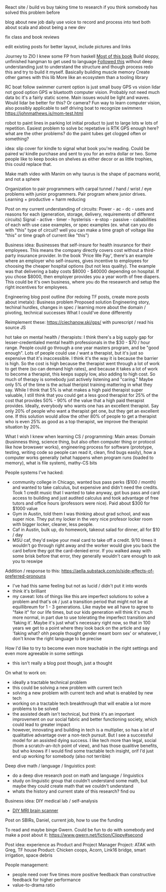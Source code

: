 React site / build vs buy
        taking time to research if you think somebody has solved this problem before

blog about new job daily
        use voice to record and process into text 
        both about scala and about being a new dev

fix class and book reviews

edit existing posts for better layout, include pictures and links


Journey to ZIO
        I knew some FP from haskell
        [Most of this book](https://books.underscore.io/essential-scala/essential-scala.html#getting-started)
        Build sloppy, unfinished hangman to get used to language
        [Followed this](https://scalac.io/blog/introduction-to-programming-with-zio-functional-effects/)
        without deep understanding just to understand the structure and though process
        redo this and try to build it myself. Basically building muscle memory
        Create other games with this lib
        More like an ecosystem than a tooling library

RC boat follow swimmer
        current option is just small buoy
        GPS vs vision
        lidar not good option
        GPS w bluetooth
        computer vision. Probably not need much data bc it's a fairly static scene. Main issues would be light and waves. Would lidar be better for this? Or camera? Fun way to learn computer vision, also possibly applicable to self driving boat to recognize swimmers
				https://johnmathews.is/mom-test.html


robot to paint lines in parking lot
				initial product to just to large lots w lots of repetition. Easiest problem to solve bc repetative
				is RTK GPS enough here?
				what are the other problems? do the paint tubes get clogged often or something? 

idea: slip cover for kindle to signal what book you're reading. Could be paired w/ kindle purchase and sent to you for an extra dollar or two. Some people like to keep books on shelves as either decor or as little trophies, this could replace that.

Make math video with Manim on why taurus is the shape of pacmans world, and not a sphere

Organization to pair programmers with carpal tunnel / hand / wrist / eye problems with junior programmers. Pair program where junior drives. Learning + productive + harm reducing

Post on my current understanding of circuits:
Power
	- ac
	- dc
	- uses and reasons for each (generation, storage, delivery, requirements of different circuits)
Signal
	- active
		- timer
		- hysterisis
		- e-stop
	- passive
	- cababilities of each with use case examples, or spec examples (ex. what can you do with "this" type of circuit? well you can make a time graph of voltage like "this" or time graph of current like "this")

Business idea:
Businesses that self-insure for health insurance for their employees. This means the company directly covers cost without a third-party insurance provider. In the book 'Price We Pay', there's an example where an employer who self-insures, gives incentive to employees for choosing the cheaper hospital options (but not less quality). The example was that delivering a baby costs $8000 - $40000 depending on hospital. If you chose $8000, then employer provides you a year worth of free diapers. This could be it's own business, where you do the reseawrch and setup the right incentives for employees.

Engineering blog post outline (for redoing TF posts, create more posts about imetalx):
Business problem
Proposed solution
Engineering story, techinal hurdles, changes in spec / learning more about the domain / pivoting, technical successes
What I could've done differently

Reimplement these: https://ciechanow.ski/gps/ with purescript / read his source JS

hot take on mental health / therapists: I think there's a big supply gap for lesser-credentialed mental health professionals in the $30 - $70 / hour range. People could go through a one year masters program, and be "good enough". Lots of people could use / want a therapist, but it's just so expensive that it's inaccessible. I think it's the way it is because the barrier is high. So the cost is high because the therapist went through a lot of work to get there (so can demand high rates), and because it takes a lot of work to become a therapist, this keeps supply low, also adding to high cost. So much of therapy is somebody just actively listening and "caring." Maybe only 5% of the time is the actual theripist training mattering in what they say. While I think that 5% is what makes a high paid therapist super valuable, I still think that you could get a less good therapist for 25% of the cost that provides 50% - 90% of the value that a high paid therapist provides. Ideally, everybody who wants one has an excellent therapist. Say only 20% of people who want a therapist get one, but they get an excellent one. If this solution would allow the other 80% of people to get a therapist who is even 25% as good as a top therapist, we improve the therapist situation by 20%. 

What I wish I knew when learning CS / programming:
Main areas: Domain (businness thing, science thing, but also often computer thing or protocol like how browswer works), engineering process for software (prototype, testing, writing code so people can read it, clean, find bugs easily), how a computer works generally (what happens when program runs (loaded to memory), what is file system), mathy-CS bits

People systems I've hacked:
- community college in Chicago, wanted bus pass perks ($100 / month) and wanted to take calculus, but expensive and didn't need the credits. Took 1 credit music that I wanted to take anyway, got bus pass and card access to building and just audited calculus and took advantage of free tutors and office hours (professors were nice). Paid about $300 for $1000 value
- Gym in Austin, told them I was thinking about grad school, and was super nice. They put my locker in the very nice profesor locker room with bigger locker, cleaner, less people. 
- Caf in Austin, bulk up, do homework, takeout salad for dinner, all for $10 / day
- MSU caf, they'd swipe your meal card to take off a credit. 9/10 times it wouldn't go through right away and the worker would give you back the card before they got the card-denied error. If you walked away with some brisk before that error, they generally wouldn't care enough to ask you to reswipe

Addition / response to this: https://aella.substack.com/p/side-effects-of-preferred-pronouns
- I've had this same feeling but not as lucid / didn't put it into words
- think it's brilliant
- my caveat: lots of things like this are imperfect solutions to solve a problem and that's ok / just a transition period that might not be at equillibreum for 1 - 3 generations. Like maybe we all have to agree to "fake it" for our life times, but our kids generation will think it's much more normal, in part due to use tolerating the imperfect transition and 'faking it'. Maybe it's just what's necessary right now, so that in 100 years we get to a point where they look back on the article and say 'faking what? ohh people thought gender meant born sex' or whatever, I don't know the right language to be precise

How I'd like to try to become even more teachable in the right settings and even more agreeable in some settings
- this isn't really a blog post though, just a thought

On what to work on:
- ideally a tractable technical problem
- this could be solving a new problem with current tech
- solving a new problem with current tech and what is enabled by new tech
- working on a tractable tech breakthrough that will enable a lot more problems to be solved 
- the assisted death isn't technical, but think it's an important improvement on our social fabric and better functioning society, which could lead to greater impact
- however, innovating and building in tech is a multiplier, so has a lot of qualitative advantage over a non-tech pursuit. But I see a successful model for an assisted dying success. I like tech more than legal, social (from a scratch-an-itch point of view), and has those qualitive benefits, but who knows if I would find some tractable tech insight, orif I'd just end up working for somebody (also not terrible)


Deep dive math / language / linguistics post:
- do a deep dive research post on math and language / linguistics
- study on linguistic group that couldn't understand some math, but maybe they could create math that we couldn't understand
- whats the history and current state of this research? find ou

Business idea: DIY medical lab / self-analysis
- [DIY MRI brain scanner](https://news.ycombinator.com/item?id=30208083)

Post on SBIRs, Daniel, current job, how to use the funding

To read and maybe binge Gwern. Could be fun to do with somebody and make a post about it: https://www.gwern.net/fiction/Clippy#second

Post idea: experience as Product and Project Manager
Project: ATAK with Greg, TF house
Product: Chicken coops, Acorn, Link16 bridge, smart irrigation, space debris

People management:
- people need over five times more positive feedback than constructive feedback for higher performance
- value-to-drama ratio

